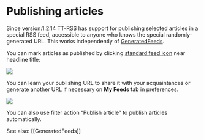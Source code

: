 Publishing articles
===================

Since version:1.2.14 TT-RSS has support for publishing selected articles
in a special RSS feed, accessible to anyone who knows the special
randomly-generated URL. This works independently of [GeneratedFeeds](GeneratedFeeds).

You can mark articles as published by clicking [standard feed
icon](http://feedicons.com/) near headline title:

![](/images/publish_articles.png)

You can learn your publishing URL to share it with your acquaintances or
generate another URL if necessary on **My Feeds** tab in preferences.

![](/images/publish_prefs.png)

You can also use filter action “Publish article” to publish articles
automatically.

See also: [[GeneratedFeeds]]
